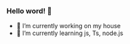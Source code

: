 ### Hello word! 👋




- 🔭 I’m currently working on my house
- 🌱 I’m currently learning js, Ts, node.js

